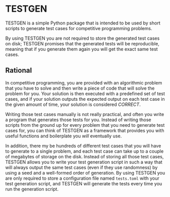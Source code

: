 # TESTGEN

TESTGEN is a simple Python package that is intended to be used by short
scripts to generate test cases for competitive programming problems.

By using TESTGEN you are not required to store the generated test cases on disk;
TESTGEN promises that the generated tests will be reproducible, meaning that
if you generate them again you will get the exact same test cases.

## Rational

In competitive programming, you are provided with an algorithmic problem that
you have to solve and then write a piece of code that will solve the problem
for you. Your solution is then executed with a predefined set of test cases,
and if your solution outputs the expected output on each test case in the given
amount of time, your solution is considered *CORRECT*.

Writing those test cases manually is not really practical, and often you write
a program that generates those tests for you. Instead of writing those scripts
from the ground up for every problem that you need to generate test cases for,
you can think of TESTGEN as a framework that provides you with useful functions
and boilerplate you *will* eventually use.

In addition, there my be hundreds of different test cases that you will have to
generate to a single problem, and each test case can take up to a couple of
megabytes of storage on the disk. Instead of storing all those test cases,
TESTGEN allows you to write your test generation script in such a way that will
always output the same test cases (even if they use randomness) by using a seed
and a well-formed order of generation. By using TESTGEN you are only required
to store a configuration file named `tests.toml` with your test generation
script, and TESTGEN will generate the tests every time you run the generation
script.
